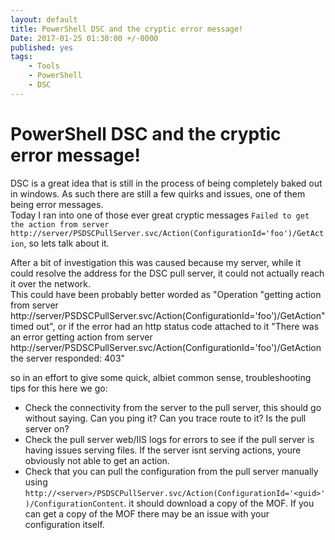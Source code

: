 ```yaml
---
layout: default
title: PowerShell DSC and the cryptic error message!
Date: 2017-01-25 01:30:00 +/-0000
published: yes
tags: 
    - Tools
    - PowerShell
    - DSC
---
```


# PowerShell DSC and the cryptic error message!

DSC is a great idea that is still in the process of being completely baked out in windows.
As such there are still a few quirks and issues, one of them being error messages.  
Today I ran into one of those ever great cryptic messages ``` Failed to get the action from server http://server/PSDSCPullServer.svc/Action(ConfigurationId='foo')/GetAction ```,
so lets talk about it.

<!--more-->

After a bit of investigation this was caused because my server, while it could resolve the address for the DSC pull server, it could not actually reach it over the network.  
This could have been probably better worded as "Operation "getting action from server http://server/PSDSCPullServer.svc/Action(ConfigurationId='foo')/GetAction" timed out",
or if the error had an http status code attached to it "There was an error getting action from server http://server/PSDSCPullServer.svc/Action(ConfigurationId='foo')/GetAction the server responded: 403"

so in an effort to give some quick, albiet common sense, troubleshooting tips for this here we go:

* Check the connectivity from the server to the pull server, this should go without saying. Can you ping it? Can you trace route to it? Is the pull server on?
* Check the pull server web/IIS logs for errors to see if the pull server is having issues serving files. If the server isnt serving actions, youre obviously not able to get an action.
* Check that you can pull the configuration from the pull server manually using ```http://<server>/PSDSCPullServer.svc/Action(ConfigurationId='<guid>')/ConfigurationContent```.
it should download a copy of the MOF. If you can get a copy of the MOF there may be an issue with your configuration itself.
